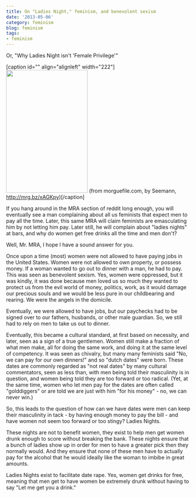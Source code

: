 ```yaml
---
title: On "Ladies Night," feminism, and benevolent sexism
date: '2013-05-06'
category: feminism
blog: feminism
tags:
- feminism
---
```


Or, "Why Ladies Night isn't 'Female Privilege'"

[caption id="" align="alignleft" width="222"]<img src="http://mrg.bz/pDUAt1" alt="" width="222" height="335" /> (from morguefile.com, by Seemann, http://mrg.bz/xAGKpy)[/caption]

If you hang around in the MRA section of reddit long enough, you will eventually see a man complaining about all us feminists that expect men to pay all the time. Later, this same MRA will claim feminists are emasculating him by not letting him pay. Later still, he will complain about "ladies nights" at bars, and why do women get free drinks all the time and men don't?

Well, Mr. MRA, I hope I have a sound answer for you.

<!--more-->

Once upon a time (most) women were not allowed to have paying jobs in the United States. Women were not allowed to own property, or possess money. If a woman wanted to go out to dinner with a man, he had to pay. This was seen as benevolent sexism. Yes, women were oppressed, but it was kindly, it was done because men loved us so much they wanted to protect us from the evil world of money, politics, work, as it would damage our precious souls and we would be less pure in our childbearing and rearing. We were the angels in the domicile.

Eventually, we were allowed to have jobs, but our paychecks had to be signed over to our fathers, husbands, or other male guardian. So, we still had to rely on men to take us out to dinner.

Eventually, this became a cultural standard, at first based on necessity, and later, seen as a sign of a true gentlemen. Women still make a fraction of what men make, all for doing the same work, and doing it at the same level of competency. It was seen as chivalry, but many many feminists said "No, we can pay for our own dinners!" and so "dutch dates" were born. These dates are commonly regarded as "not real dates" by many cultural commentators, seen as less than, with men being told their masculinity is in question, and women being told they are too forward or too radical. (Yet, at the same time, women who let men pay for the dates are often called "golddiggers" or are told we are just with him "for his money" - no, we can never win.)

So, this leads to the question of how can we have dates were men can keep their masculinity in tack - by having enough money to pay the bill - and have women not seem too forward or too stingy? Ladies Nights.

These nights are not to benefit women, they exist to help men get women drunk enough to score without breaking the bank. These nights ensure that a bunch of ladies show up in order for men to have a greater pick then they normally would. And they ensure that none of these men have to actually pay for the alcohol that he would ideally like the woman to imbibe in great amounts.

Ladies Nights exist to facilitate date rape. Yes, women get drinks for free, meaning that men get to have women be extremely drunk without having to say "Let me get you a drink."
